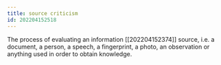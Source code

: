 ```yaml
---
title: source criticism
id: 202204152518
---
```


The process of evaluating an information [[202204152374]] source, i.e. a document, a person, a speech, a fingerprint, a photo, an observation or anything used in order to obtain knowledge.
